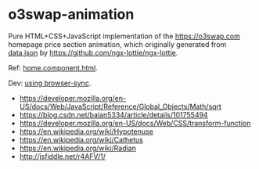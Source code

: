 # o3swap-animation

Pure HTML+CSS+JavaScript implementation of the https://o3swap.com homepage price section animation, which originally generated from [data.json](https://github.com/O3Labs/o3swap/blob/main/src/assets/json/swap/data.json) by <https://github.com/ngx-lottie/ngx-lottie>.

Ref: [home.component.html](https://github.com/O3Labs/o3swap/blob/6771d14cdc7b933870ede98700d12bd51ab56550/src/app/pages/home/home.component.html#L58-L71).

Dev: [using browser-sync](https://medium.com/@svinkle/start-a-local-live-reload-web-server-with-one-command-72f99bc6e855).

- https://developer.mozilla.org/en-US/docs/Web/JavaScript/Reference/Global_Objects/Math/sqrt
- https://blog.csdn.net/baian5334/article/details/101755494
- https://developer.mozilla.org/en-US/docs/Web/CSS/transform-function
- https://en.wikipedia.org/wiki/Hypotenuse
- https://en.wikipedia.org/wiki/Cathetus
- https://en.wikipedia.org/wiki/Radian
- http://jsfiddle.net/r4AFV/1/